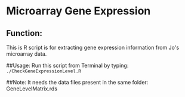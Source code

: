 # Microarray Gene Expression

## Function:
This is R script is for extracting gene expression information from Jo's microarray data.  

##Usage:
Run this script from Terminal by typing:  
`./CheckGeneExpressionLevel.R`

##Note:
It needs the data files present in the same folder: GeneLevelMatrix.rds 
